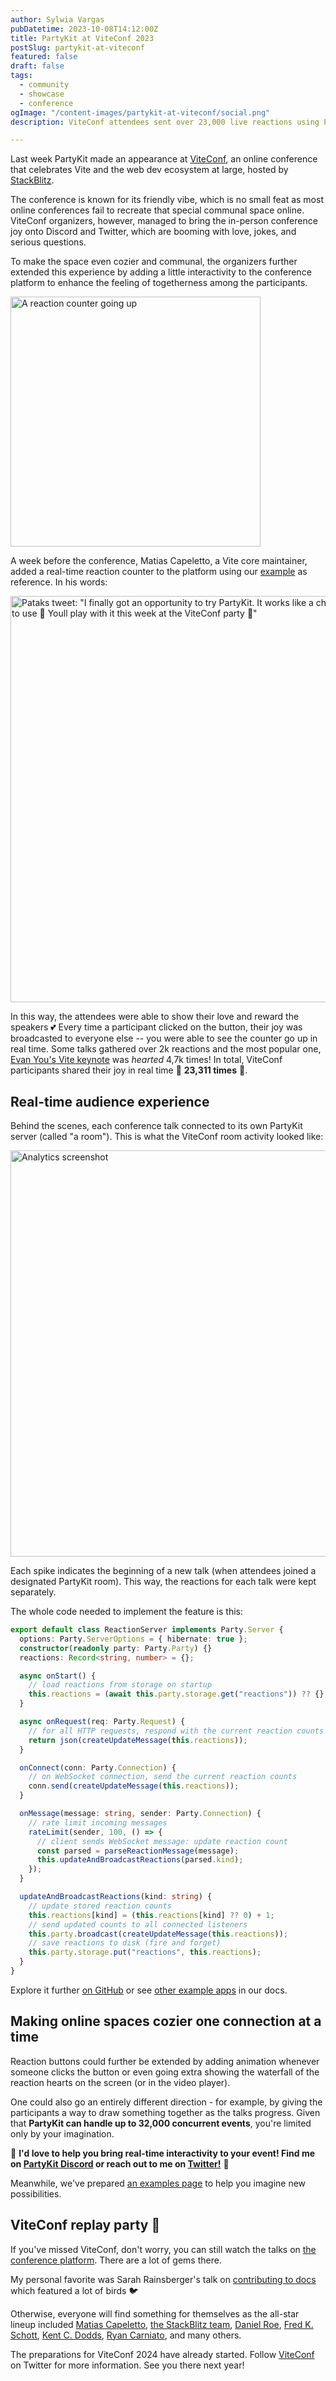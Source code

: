 ```yaml
---
author: Sylwia Vargas
pubDatetime: 2023-10-08T14:12:00Z
title: PartyKit at ViteConf 2023
postSlug: partykit-at-viteconf
featured: false
draft: false
tags:
  - community
  - showcase
  - conference
ogImage: "/content-images/partykit-at-viteconf/social.png"
description: ViteConf attendees sent over 23,000 live reactions using PartyKit.

---
```


Last week PartyKit made an appearance at [ViteConf](https://viteconf.org/23), an online conference that celebrates Vite and the web dev ecosystem at large, hosted by [StackBlitz](https://stackblitz.com/).

The conference is known for its friendly vibe, which is no small feat as most online conferences fail to recreate that special communal space online. ViteConf organizers, however, managed to bring the in-person conference joy onto Discord and Twitter, which are booming with love, jokes, and serious questions.

To make the space even cozier and communal, the organizers further extended this experience by adding a little interactivity to the conference platform to enhance the feeling of togetherness among the participants.

<img style="width:400px; height: auto;" src="/content-images/partykit-at-viteconf/hearts-go-up.gif" alt='A reaction counter going up'>

A week before the conference, Matias Capeletto, a Vite core maintainer, added a real-time reaction counter to the platform using our [example](https://github.com/partykit/example-reactions) as reference. In his words:

<a href="https://twitter.com/patak_dev/status/1708849034201268561" target="_blank" rel="noopener noreferrer"><img style="width:650px; height: auto;" src="/content-images/partykit-at-viteconf/patak-partykit.png" alt='Pataks tweet: "I finally got an opportunity to try PartyKit. It works like a charm. A true pleasure to use 💜 Youll play with it this week at the ViteConf party 🍿"'></a>

In this way, the attendees were able to show their love and reward the speakers 💕 Every time a participant clicked on the button, their joy was broadcasted to everyone else -- you were able to see the counter go up in real time. Some talks gathered over 2k reactions and the most popular one, [Evan You's Vite keynote](https://viteconf.org/23/replay/vite_keynote) was *hearted* 4,7k times! In total, ViteConf participants shared their joy in real time <nobr>🎈 **23,311 times** 🎈.</nobr>

## Real-time audience experience

Behind the scenes, each conference talk connected to its own PartyKit server (called "a room"). This is what the ViteConf room activity looked like:

<img style="width:650px; height: auto;" src="/content-images/partykit-at-viteconf/viteconf-analytics.png" alt='Analytics screenshot'>

Each spike indicates the beginning of a new talk (when attendees joined a designated PartyKit room). This way, the reactions for each talk were kept separately.

The whole code needed to implement the feature is this:

```ts
export default class ReactionServer implements Party.Server {
  options: Party.ServerOptions = { hibernate: true };
  constructor(readonly party: Party.Party) {}
  reactions: Record<string, number> = {};

  async onStart() {
    // load reactions from storage on startup
    this.reactions = (await this.party.storage.get("reactions")) ?? {};
  }

  async onRequest(req: Party.Request) {
    // for all HTTP requests, respond with the current reaction counts
    return json(createUpdateMessage(this.reactions));
  }

  onConnect(conn: Party.Connection) {
    // on WebSocket connection, send the current reaction counts
    conn.send(createUpdateMessage(this.reactions));
  }

  onMessage(message: string, sender: Party.Connection) {
    // rate limit incoming messages
    rateLimit(sender, 100, () => {
      // client sends WebSocket message: update reaction count
      const parsed = parseReactionMessage(message);
      this.updateAndBroadcastReactions(parsed.kind);
    });
  }

  updateAndBroadcastReactions(kind: string) {
    // update stored reaction counts
    this.reactions[kind] = (this.reactions[kind] ?? 0) + 1;
    // send updated counts to all connected listeners
    this.party.broadcast(createUpdateMessage(this.reactions));
    // save reactions to disk (fire and forget)
    this.party.storage.put("reactions", this.reactions);
  }
}
```

Explore it further [on GitHub](https://github.com/partykit/example-reactions) or see [other example apps](https://docs.partykit.io/examples) in our docs.

## Making online spaces cozier one connection at a time

Reaction buttons could further be extended by adding animation whenever someone clicks the button or even going extra showing the waterfall of the reaction hearts on the screen (or in the video player).

One could also go an entirely different direction - for example, by giving the participants a way to draw something together as the talks progress. Given that **PartyKit can handle up to 32,000 concurrent events**, you're limited only by your imagination.

🎈 **I'd love to help you bring real-time interactivity to your event! Find me on <a href="https://discord.gg/8RXNx7ED3j" target="_blank" rel="noopener noreferrer">PartyKit Discord</a> or reach out to me on <a href="https://twitter.com/sylwiavargas" target="_blank" rel="noopener noreferrer">Twitter!</a>** 🎈

Meanwhile, we've prepared [an examples page](https://docs.partykit.io/examples) to help you imagine new possibilities.

## ViteConf replay party 🍿

If you've missed ViteConf, don't worry, you can still watch the talks on [the conference platform](https://viteconf.org/23/replay). There are a lot of gems there.

My personal favorite was Sarah Rainsberger's talk on [contributing to docs](https://viteconf.org/23/replay/docs) which featured a lot of birds 🐦

Otherwise, everyone will find something for themselves as the all-star lineup included [Matias Capeletto](https://viteconf.org/23/replay/vite_philosophy), [the StackBlitz team](https://viteconf.org/23/replay/stackblitz_keynote), [Daniel Roe](https://viteconf.org/23/replay/nuxt), [Fred K. Schott](https://viteconf.org/23/replay/astro), [Kent C. Dodds](https://viteconf.org/23/replay/vite_react_router), [Ryan Carniato](https://viteconf.org/23/replay/solid), and many others.

The preparations for ViteConf 2024 have already started. Follow [ViteConf](https://twitter.com/ViteConf) on Twitter for more information. See you there next year!

